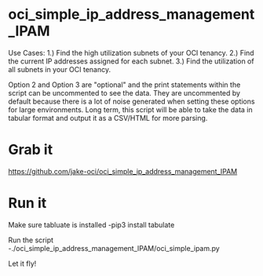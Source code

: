# oci_simple_ip_address_management_IPAM 
Use Cases:
1.) Find the high utilization subnets of your OCI tenancy.
2.) Find the current IP addresses assigned for each subnet.
3.) Find the utilization of all subnets in your OCI tenancy. 

Option 2 and Option 3 are "optional" and the print statements within the script can be uncommented to see the data. They are uncommented by default because there is a lot of noise generated when setting these options for large environments. Long term, this script will be able to take the data in tabular format and output it as a CSV/HTML for more parsing.

# Grab it
https://github.com/jake-oci/oci_simple_ip_address_management_IPAM

# Run it

Make sure tabluate is installed
-pip3 install tabulate

Run the script
-./oci_simple_ip_address_management_IPAM/oci_simple_ipam.py

Let it fly!
